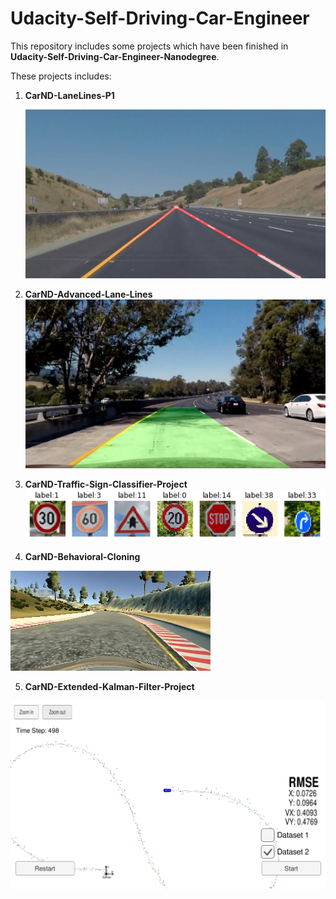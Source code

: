 # Udacity-Self-Driving-Car-Engineer
This repository includes some projects which have been finished in **Udacity-Self-Driving-Car-Engineer-Nanodegree**. 



These projects includes:

1. **CarND-LaneLines-P1**

   ![7.whiteCarLaneSwitch](./1.CarND-LaneLines-P1/writeup_picture/7.whiteCarLaneSwitch.jpg)

2. **CarND-Advanced-Lane-Lines**![7.test5](./2.CarND-Advanced-Lane-Lines/output_images/7.test5.jpg)

3. **CarND-Traffic-Sign-Classifier-Project**
![3](./3.CarND-Traffic-Sign-Classifier-Project/writeup_pic/3.png)

4. **CarND-Behavioral-Cloning**

![1.color_image](./4.CarND-Behavioral-Cloning-P3/writeup_pic/1.color_image.jpg)

5. **CarND-Extended-Kalman-Filter-Project**

![dataset2_result](./5.CarND-Extended-Kalman-Filter-Project/readme_pic/dataset2_result.png)

